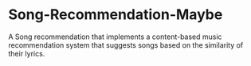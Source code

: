 # Song-Recommendation-Maybe
A Song recommendation that implements a content-based music recommendation system that suggests songs based on the similarity of their lyrics. 
